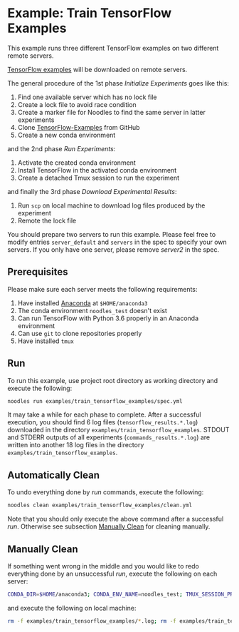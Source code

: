 # Example: Train TensorFlow Examples

This example runs three different TensorFlow examples on two different remote servers.

[TensorFlow examples](https://github.com/aymericdamien/TensorFlow-Examples) will be downloaded on remote servers.

The general procedure of the 1st phase *Initialize Experiments* goes like this:

1. Find one available server which has no lock file
2. Create a lock file to avoid race condition
3. Create a marker file for Noodles to find the same server in latter experiments
4. Clone [TensorFlow-Examples](https://github.com/aymericdamien/TensorFlow-Examples) from GitHub
5. Create a new conda environment

and the 2nd phase *Run Experiments*:

1. Activate the created conda environment
2. Install TensorFlow in the activated conda environment
3. Create a detached Tmux session to run the experiment

and finally the 3rd phase *Download Experimental Results*:

1. Run `scp` on local machine to download log files produced by the experiment
2. Remote the lock file

You should prepare two servers to run this example. Please feel free to modify entries `server_default` and `servers` in the spec to specify your own servers. If you only have one server, please remove *server2* in the spec.

## Prerequisites

Please make sure each server meets the following requirements:

1. Have installed [Anaconda](https://www.anaconda.com/distribution/) at `$HOME/anaconda3`
2. The conda environment `noodles_test` doesn't exist
3. Can run TensorFlow with Python 3.6 properly in an Anaconda environment
4. Can use `git` to clone repositories properly
5. Have installed `tmux`

## Run

To run this example, use project root directory as working directory and execute the following:

```bash
noodles run examples/train_tensorflow_examples/spec.yml
```

It may take a while for each phase to complete. After a successful execution, you should find 6 log files (`tensorflow_results.*.log`) downloaded in the directory `examples/train_tensorflow_examples`. STDOUT and STDERR outputs of all experiments (`commands_results.*.log`) are written into another 18 log files in the directory `examples/train_tensorflow_examples`.

## Automatically Clean

To undo everything done by *run* commands, execute the following:

```bash
noodles clean examples/train_tensorflow_examples/clean.yml
```

Note that you should only execute the above command after a successful *run*. Otherwise see subsection [Manually Clean](#manually-clean) for cleaning manually.

## Manually Clean

If something went wrong in the middle and you would like to redo everything done by an unsuccessful *run*, execute the following on each server:

```bash
CONDA_DIR=$HOME/anaconda3; CONDA_ENV_NAME=noodles_test; TMUX_SESSION_PREFIX=test; tmux kill-ses -t $TMUX_SESSION_PREFIX/exp1; tmux kill-ses -t $TMUX_SESSION_PREFIX/exp2; tmux kill-ses -t $TMUX_SESSION_PREFIX/exp3; $CONDA_DIR/bin/conda remove -y -n $CONDA_ENV_NAME --all; rm -rf ~/TensorFlow-Examples; rm -f ~/tensorflow_results.*.log; rm -f ~/marker_exp*.txt; rm -f ~/noodles.lock
```

and execute the following on local machine:

```bash
rm -f examples/train_tensorflow_examples/*.log; rm -f examples/train_tensorflow_examples/noodles_status.yml
```
